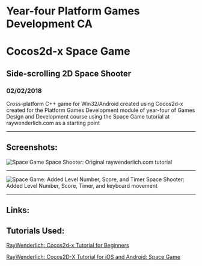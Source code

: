 # Year-four Platform Games Development CA 
# Cocos2d-x Space Game
## Side-scrolling 2D Space Shooter
### 02/02/2018

Cross-platform C++ game for Win32/Android created using Cocos2d-x created for the Platform Games Development module of year-four of Games Design and Development course using the Space Game tutorial at raywenderlich.com as a starting point

---

## Screenshots:

![Space Game](https://raw.githubusercontent.com/joeaoregan/Yr4-Platform-Games-Development-CA/master/Screenshots/Spacegame.jpg "Space Shooter: Original raywenderlich.com tutorial")
Space Shooter: Original raywenderlich.com tutorial

---

![Space Game: Added Level Number, Score, and Timer](https://raw.githubusercontent.com/joeaoregan/Yr4-Platform-Games-Development-CA/master/Screenshots/SpaceGame2.jpg "Space Shooter: Added Level Number, Score, and Timer")
Space Shooter: Added Level Number, Score, Timer, and keyboard movement

---

## Links: 


## Tutorials Used:

[RayWenderlich: Cocos2d-x Tutorial for Beginners](https://www.raywenderlich.com/95835/cocos2d-x-tutorial-beginners)

[RayWenderlich: Cocos2D-X Tutorial for iOS and Android: Space Game](https://www.raywenderlich.com/33752/cocos2d-x-tutorial-for-ios-and-android-space-game)